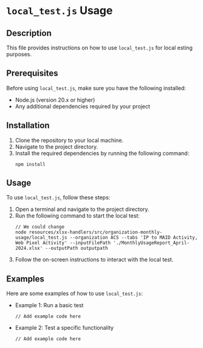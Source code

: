 # `local_test.js` Usage

## Description
This file provides instructions on how to use `local_test.js` for local esting purposes.

## Prerequisites
Before using `local_test.js`, make sure you have the following installed:
- Node.js (version 20.x or higher)
- Any additional dependencies required by your project

## Installation
1. Clone the repository to your local machine.
2. Navigate to the project directory.
3. Install the required dependencies by running the following command:
    ```
    npm install
    ```

## Usage
To use `local_test.js`, follow these steps:

1. Open a terminal and navigate to the project directory.
2. Run the following command to start the local test:
    ```
    // We could change 
    node resources/xlsx-handlers/src/organization-monthly-usage/local_test.js --organization ACS --tabs 'IP to MAID Activity, Web Pixel Activity' --inputFilePath './MonthlyUsageReport_April-2024.xlsx' --outputPath outputpath
    ```
3. Follow the on-screen instructions to interact with the local test.

## Examples
Here are some examples of how to use `local_test.js`:

- Example 1: Run a basic test
  ```
  // Add example code here
  ```

- Example 2: Test a specific functionality
  ```
  // Add example code here
  ```
